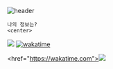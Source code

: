 ![header](https://capsule-render.vercel.app/api?type=venom&height=200&color=A6E1E6&text=Hello&fontAlign=50&descAlign=50&fontAlignY=50&fontColor=444444&animation=fadeIn&rotate=0&section=header&reversal=false)
             



    나의 정보는?
    <center>
<a href = "https://github.com/csiimnida"><img src="https://img.shields.io/badge/github-181717?style=flat-square&Blogger&logoColor=white"/></a>
[![wakatime](https://wakatime.com/badge/user/e126e2dc-d14d-4d98-887c-4022b073fa92.svg)](https://wakatime.com/@e126e2dc-d14d-4d98-887c-4022b073fa92)
</div>

<href="https://wakatime.com"><img src="https://wakatime.com/share/@e126e2dc-d14d-4d98-887c-4022b073fa92/cedbe9bb-e67a-42a7-8de9-a9c276675004.png"/>
</center>
